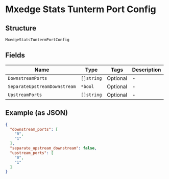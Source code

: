 
# Mxedge Stats Tunterm Port Config

## Structure

`MxedgeStatsTuntermPortConfig`

## Fields

| Name | Type | Tags | Description |
|  --- | --- | --- | --- |
| `DownstreamPorts` | `[]string` | Optional | - |
| `SeparateUpstreamDownstream` | `*bool` | Optional | - |
| `UpstreamPorts` | `[]string` | Optional | - |

## Example (as JSON)

```json
{
  "downstream_ports": [
    "0",
    "1"
  ],
  "separate_upstream_downstream": false,
  "upstream_ports": [
    "0",
    "1"
  ]
}
```

